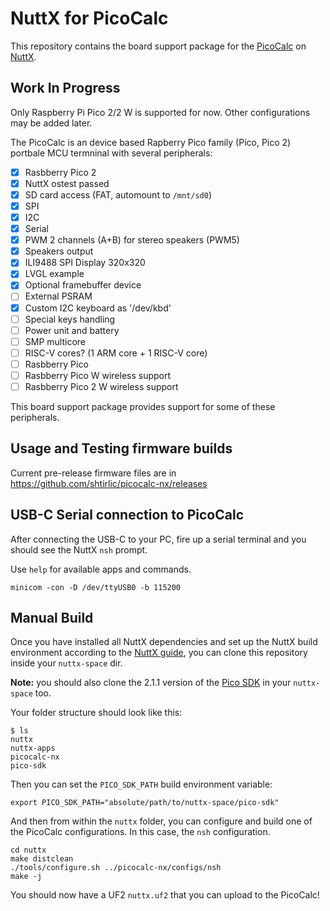 # NuttX for PicoCalc

This repository contains the board support package for the [PicoCalc][picocalc] on [NuttX][nuttx].

## Work In Progress

Only Raspberry Pi Pico 2/2 W is supported for now. Other configurations may be added later.

The PicoCalc is an device based Rapberry Pico family (Pico, Pico 2) portbale MCU termninal with several peripherals:
- [x] Rasbberry Pico 2
- [x] NuttX ostest passed
- [x] SD card access (FAT, automount to `/mnt/sd0`)
- [x] SPI
- [x] I2C
- [x] Serial
- [x] PWM 2 channels (A+B) for stereo speakers (PWM5)
- [x] Speakers output
- [x] ILI9488 SPI Display 320x320
- [x] LVGL example
- [x] Optional framebuffer device
- [ ] External PSRAM
- [x] Custom I2C keyboard as '/dev/kbd'
- [ ] Special keys handling
- [ ] Power unit and battery
- [ ] SMP multicore
- [ ] RISC-V cores? (1 ARM core + 1 RISC-V core)
- [ ] Rasbberry Pico
- [ ] Rasbberry Pico W wireless support
- [ ] Rasbberry Pico 2 W wireless support

This board support package provides support for some of these peripherals.


## Usage and Testing firmware builds

Current pre-release firmware files are in https://github.com/shtirlic/picocalc-nx/releases

## USB-C Serial connection to PicoCalc

After connecting the USB-C to your PC, fire up a serial terminal and you should see the NuttX `nsh` prompt.

Use `help` for available apps and commands.

```console
minicom -con -D /dev/ttyUSB0 -b 115200
```


## Manual Build

Once you have installed all NuttX dependencies and set up the NuttX build environment according to the [NuttX guide][nx-install], you can clone this repository inside your `nuttx-space` dir.

**Note:** you should also clone the 2.1.1 version of the [Pico SDK][pico-sdk] in your `nuttx-space` too.

Your folder structure should look like this:

```console
$ ls
nuttx
nuttx-apps
picocalc-nx
pico-sdk
```

Then you can set the `PICO_SDK_PATH` build environment variable:

```console
export PICO_SDK_PATH="absolute/path/to/nuttx-space/pico-sdk"
```

And then from within the `nuttx` folder, you can configure and build one of the PicoCalc configurations. In this case, the
`nsh` configuration.

```console
cd nuttx
make distclean
./tools/configure.sh ../picocalc-nx/configs/nsh
make -j
```

You should now have a UF2 `nuttx.uf2` that you can upload to the PicoCalc!


[picocalc]: https://github.com/clockworkpi/PicoCalc
[pico-sdk]: https://github.com/raspberrypi/pico-sdk
[nx-install]: https://nuttx.apache.org/docs/latest/quickstart/install.html
[nuttx]: https://nuttx.apache.org/
